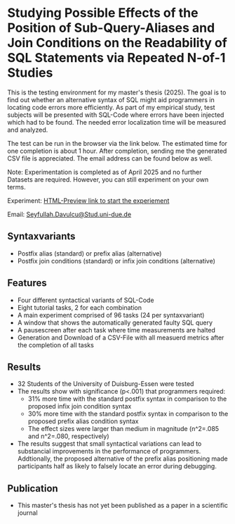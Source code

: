 # Studying Possible Effects of the Position of Sub-Query-Aliases and Join Conditions on the Readability of SQL Statements via Repeated N-of-1 Studies
This is the testing environment for my master's thesis (2025).
The goal is to find out whether an alternative syntax of SQL might
aid programmers in locating code errors more efficiently.
As part of my empirical study, test subjects will be presented with SQL-Code where errors have been injected which had to be found.
The needed error localization time will be measured and analyzed.

The test can be run in the browser via the link below.
The estimated time for one completion is about 1 hour.
After completion, sending me the generated CSV file is appreciated.
The email address can be found below as well.

Note: Experimentation is completed as of April 2025 and no further Datasets are required. However, you can still experiment on your own terms.

Experiment: [HTML-Preview
link to start the experiement](https://htmlpreview.github.io/?https://raw.githubusercontent.com/MasterSeyf/SQL-Code-Evaluator/master/dist/index.html)

Email: Seyfullah.Davulcu@Stud.uni-due.de

## Syntaxvariants

- Postfix alias (standard) or prefix alias (alternative)
- Postfix join conditions (standard) or infix join conditions (alternative)

## Features

- Four different syntactical variants of SQL-Code
- Eight tutorial tasks, 2 for each combination
- A main experiment comprised of 96 tasks (24 per syntaxvariant)
- A window that shows the automatically generated faulty SQL query
- A pausescreen after each task where time measurements are halted
- Generation and Download of a CSV-File with all measuerd metrics after the completion of all tasks

## Results


- 32 Students of the University of Duisburg-Essen were tested
- The results show with significance (p<.001) that programmers required:
  - 31% more time with the standard postfix syntax in comparison to the proposed infix join condition syntax
  - 30% more time with the standard postfix syntax in comparison to the proposed prefix alias condition syntax
  - The effect sizes were larger than medium in magnitude (n^2=.085 and n^2=.080, respectively)
- The results suggest that small syntactical variations can lead to substancial improvements in the performance of programmers. Addtionally, the proposed alternative of the prefix alias positioning made participants half as likely to falsely locate an error during debugging.

## Publication
- This master's thesis has not yet been published as a paper in a scientific journal